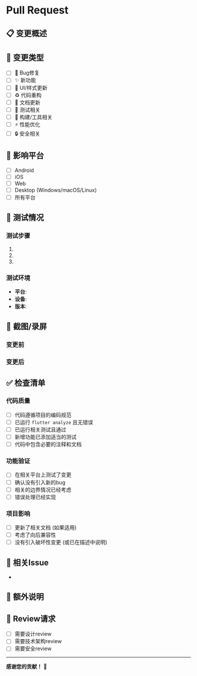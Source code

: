 # Pull Request

## 📋 变更概述
<!-- 简要描述这个PR的目的和主要变更 -->

## 🔧 变更类型
<!-- 请勾选适用的类型 -->
- [ ] 🐛 Bug修复
- [ ] ✨ 新功能
- [ ] 💄 UI/样式更新
- [ ] ♻️ 代码重构
- [ ] 📝 文档更新
- [ ] 🧪 测试相关
- [ ] 🔨 构建/工具相关
- [ ] ⚡ 性能优化
- [ ] 🔒 安全相关

## 📱 影响平台
<!-- 勾选这个PR影响的平台 -->
- [ ] Android
- [ ] iOS
- [ ] Web
- [ ] Desktop (Windows/macOS/Linux)
- [ ] 所有平台

## 🧪 测试情况
<!-- 描述你如何测试了这些变更 -->
### 测试步骤
1. 
2. 
3. 

### 测试环境
- **平台**: 
- **设备**: 
- **版本**: 

## 📸 截图/录屏
<!-- 如果有UI变更，请提供前后对比截图 -->
### 变更前
<!-- 如果适用 -->

### 变更后
<!-- 如果适用 -->

## ✅ 检查清单
<!-- 提交前请确认以下事项 -->
### 代码质量
- [ ] 代码遵循项目的编码规范
- [ ] 已运行 `flutter analyze` 且无错误
- [ ] 已运行相关测试且通过
- [ ] 新增功能已添加适当的测试
- [ ] 代码中包含必要的注释和文档

### 功能验证
- [ ] 在相关平台上测试了变更
- [ ] 确认没有引入新的bug
- [ ] 相关的边界情况已经考虑
- [ ] 错误处理已经实现

### 项目影响
- [ ] 更新了相关文档 (如果适用)
- [ ] 考虑了向后兼容性
- [ ] 没有引入破坏性变更 (或已在描述中说明)

## 🔗 相关Issue
<!-- 使用 "Fixes #123" 或 "Closes #123" 来自动关联和关闭相关issue -->
- 

## 📝 额外说明
<!-- 任何其他需要说明的信息 -->

## 🤝 Review请求
<!-- 如果需要特定人员review，可以@他们 -->
- [ ] 需要设计review
- [ ] 需要技术架构review
- [ ] 需要安全review

---
**感谢您的贡献！** 🎉
<!-- 维护者会尽快review您的PR -->
